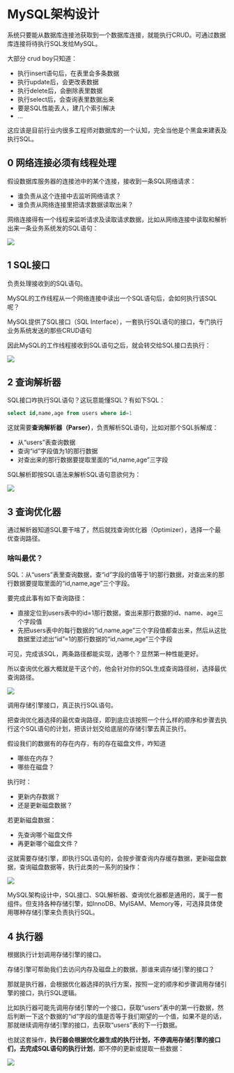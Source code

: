 # MySQL架构设计

系统只要能从数据库连接池获取到一个数据库连接，就能执行CRUD。可通过数据库连接将待执行SQL发给MySQL。

大部分 crud boy只知道：

- 执行insert语句后，在表里会多条数据
- 执行update后，会更改表数据
- 执行delete后，会删除表里数据
- 执行select后，会查询表里数据出来
- 要是SQL性能丢人，建几个索引解决
- ...

这应该是目前行业内很多工程师对数据库的一个认知，完全当他是个黑盒来建表及执行SQL。

## 0 网络连接必须有线程处理

假设数据库服务器的连接池中的某个连接，接收到一条SQL网络请求：

- 谁负责从这个连接中去监听网络请求？
- 谁负责从网络连接里把请求数据读取出来？

网络连接得有一个线程来监听请求及读取请求数据，比如从网络连接中读取和解析出来一条业务系统发的SQL语句：

![](https://my-img.javaedge.com.cn/javaedge-blog/2024/06/f934421bf3cf5b3212e044cf95b86a11.png)

## 1 SQL接口

负责处理接收到的SQL语句。

MySQL的工作线程从一个网络连接中读出一个SQL语句后，会如何执行该SQL呢？

MySQL提供了SQL接口（SQL    Interface），一套执行SQL语句的接口，专门执行业务系统发送的那些CRUD语句

因此MySQL的工作线程接收到SQL语句之后，就会转交给SQL接口去执行：

![](https://my-img.javaedge.com.cn/javaedge-blog/2024/06/b0cf78b99aa5f5ccf7e1c8f77148f08c.png)

## 2 查询解析器

SQL接口咋执行SQL语句？这玩意能懂SQL？有如下SQL：

```sql
select id,name,age from users where id=1
```

这就需要**查询解析器（Parser）**，负责解析SQL语句，比如对那个SQL拆解成：

- 从“users”表查询数据
- 查询“id”字段值为1的那行数据
- 对查出来的那行数据要提取里面的“id,name,age”三字段

SQL解析即按SQL语法来解析SQL语句意欲何为：

![](https://img-blog.csdnimg.cn/81030c10cb1b4ee8a9de2cd7e1472aeb.png?x-oss-process=image/watermark,type_d3F5LXplbmhlaQ,shadow_50,text_SmF2YUVkZ2U=,size_20,color_FFFFFF,t_70,g_se,x_16)

## 3 查询优化器

通过解析器知道SQL要干啥了，然后就找查询优化器（Optimizer），选择一个最优查询路径。

### 啥叫最优？

SQL：从“users”表里查询数据，查“id”字段的值等于1的那行数据，对查出来的那行数据要提取里面的“id,name,age”三个字段。

要完成此事有如下查询路径：

- 直接定位到users表中的id=1那行数据，查出来那行数据的id、name、age三个字段值
- 先把users表中的每行数据的“id,name,age”三个字段值都查出来，然后从这批数据里过滤出“id”=1的那行数据的“id,name,age”三个字段

可见，完成该SQL，两条路径都能实现，选哪个？显然第一种性能更好。

所以查询优化器大概就是干这个的，他会针对你的SQL生成查询路径树，选择最优查询路径。

![](https://my-img.javaedge.com.cn/javaedge-blog/2024/06/45ecf6bb1b10f44e41b05a91f1eaa2aa.png)

调用存储引擎接口，真正执行SQL语句。

把查询优化器选择的最优查询路径，即到底应该按照一个什么样的顺序和步骤去执行这个SQL语句的计划，把该计划交给底层的存储引擎去真正执行。

假设我们的数据有的存在内存，有的存在磁盘文件，咋知道

- 哪些在内存？
- 哪些在磁盘？

执行时：

- 更新内存数据？
- 还是更新磁盘数据？

若更新磁盘数据：

- 先查询哪个磁盘文件
- 再更新哪个磁盘文件？

这就需要存储引擎，即执行SQL语句的，会按步骤查询内存缓存数据，更新磁盘数据，查询磁盘数据等，执行此类的一系列的操作：

![](https://my-img.javaedge.com.cn/javaedge-blog/2024/06/fc944571ba6614145c2cd8e7c154a9c6.png)

﻿MySQL架构设计中，SQL接口、SQL解析器、查询优化器都是通用的，属于一套组件。但支持各种存储引擎，如InnoDB、MyISAM、Memory等，可选择具体使用哪种存储引擎来负责执行SQL。

## 4 执行器

根据执行计划调用存储引擎的接口。

存储引擎可帮助我们去访问内存及磁盘上的数据，那谁来调存储引擎的接口？

那就是执行器，会根据优化器选择的执行方案，按照一定的顺序和步骤调用存储引擎的接口，执行SQL逻辑。

比如执行器可能先调用存储引擎的一个接口，获取“users”表中的第一行数据，然后判断一下这个数据的“id”字段的值是否等于我们期望的一个值，如果不是的话，那就继续调用存储引擎的接口，去获取“users”表的下一行数据。

也就这套操作，**执行器会根据优化器生成的执行计划，不停调用存储引擎的接口们，去完成SQL语句的执行计划**，即不停的更新或提取一些数据：

![](https://my-img.javaedge.com.cn/javaedge-blog/2024/06/311c8f8e71749d4bce588fbb0c998f11.png)
